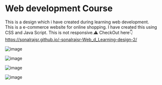 # Web development Course

This is a design which i have created during learning web development.
This is a e-commerce website for online shopping. 
I have created this using CSS and Java Script.
This is not responsive.⚠️
CheckOut here👇
https://sonalrajsr.github.io/-sonalrajsr-Web_d_Learning-design-2/

![image](https://github.com/sonalrajsr/-sonalrajsr-Web_d_Learning-design-2/assets/123736054/427c6479-8917-480c-adf6-0d99273a0f64)

![image](https://github.com/sonalrajsr/-sonalrajsr-Web_d_Learning-design-2/assets/123736054/43e762cd-0f05-4a11-997a-21c2d5988706)

![image](https://github.com/sonalrajsr/-sonalrajsr-Web_d_Learning-design-2/assets/123736054/1f660a5c-13d8-4276-a4ff-2b794db1d735)

![image](https://github.com/sonalrajsr/-sonalrajsr-Web_d_Learning-design-2/assets/123736054/387bf630-ccb4-438a-b5b6-e021c762496d)


